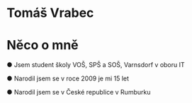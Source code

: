 <h1>Tomáš Vrabec</h1>
<h1>Něco o mně</h1>
● Jsem student školy VOŠ, SPŠ a SOŠ, Varnsdorf v oboru IT

● Narodil jsem se v roce 2009 je mi 15 let

● Narodil jsem se v České republice v Rumburku
